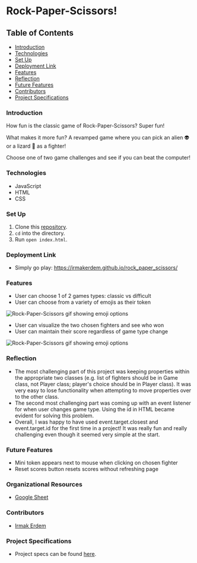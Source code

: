 # Rock-Paper-Scissors!

## Table of Contents
- [Introduction](#introduction)
- [Technologies](#technologies)
- [Set Up](#set-up)
- [Deployment Link](#deployment-link)
- [Features](#features)
- [Reflection](#reflection)
- [Future Features](#future-features)
- [Contributors](#contributors)
- [Project Specifications](#project-specifications)

### Introduction
How fun is the classic game of Rock-Paper-Scissors? Super fun!

What makes it more fun? A revamped game where you can pick an alien 👽 or a lizard 🦎 as a fighter!

Choose one of two game challenges and see if you can beat the computer!

### Technologies
- JavaScript
- HTML
- CSS

### Set Up
1.  Clone this [repository](https://github.com/irmakerdem/rock_paper_scissors).
2. `cd` into the directory.
3. Run `open index.html`.

### Deployment Link
- Simply go play: https://irmakerdem.github.io/rock_paper_scissors/

### Features
- User can choose 1 of 2 games types: classic vs difficult
- User can choose from a variety of emojis as their token

![Rock-Paper-Scissors gif showing emoji options](https://media.giphy.com/media/gvKJrNuGlQ1hfkgfhg/giphy.gif)
- User can visualize the two chosen fighters and see who won
- User can maintain their score regardless of game type change

![Rock-Paper-Scissors gif showing emoji options](https://media.giphy.com/media/W3mCdUBgq6soY7ggUe/giphy.gif)

### Reflection
- The most challenging part of this project was keeping properties within the appropriate two classes (e.g. list of fighters should be in Game class, not Player class; player's choice should be in Player class). It was very easy to lose functionality when attempting to move properties over to the other class.
- The second most challenging part was coming up with an event listener for when user changes game type. Using the id in HTML became evident for solving this problem.
- Overall, I was happy to have used event.target.closest and event.target.id for the first time in a project! It was really fun and really challenging even though it seemed very simple at the start.

### Future Features
- Mini token appears next to mouse when clicking on chosen fighter
- Reset scores button resets scores without refreshing page

### Organizational Resources
- [Google Sheet](https://docs.google.com/spreadsheets/d/1mgIYpZuHvDG0PNgdh-Z7n67oNfJ6Ui80znJA3IY4278/edit?usp=sharing)

### Contributors
- [Irmak Erdem](https://github.com/irmakerdem)

### Project Specifications
- Project specs can be found [here](https://frontend.turing.edu/projects/module-1/rock-paper-scissors-solo.html).
